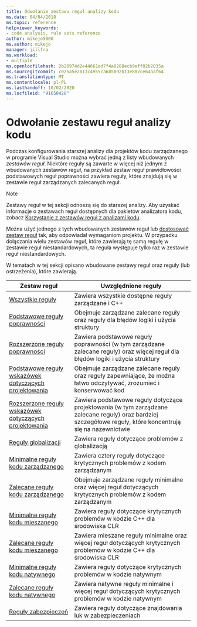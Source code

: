 ```yaml
---
title: Odwołanie zestawu reguł analizy kodu
ms.date: 04/04/2018
ms.topic: reference
helpviewer_keywords:
- code analysis, rule sets reference
author: mikejo5000
ms.author: mikejo
manager: jillfra
ms.workload:
- multiple
ms.openlocfilehash: 2b20974d2e44661ed7f4a0288ecb9eff82b2035a
ms.sourcegitcommit: c025a5e2013c4955ca685092b13e887ce64aaf64
ms.translationtype: MT
ms.contentlocale: pl-PL
ms.lasthandoff: 10/02/2020
ms.locfileid: "91658428"
---
```

# <a name="code-analysis-rule-set-reference"></a>Odwołanie zestawu reguł analizy kodu

Podczas konfigurowania starszej analizy dla projektów kodu zarządzanego w programie Visual Studio można wybrać jedną z listy wbudowanych *zestawów reguł*. Niektóre reguły są zawarte w więcej niż jednym z wbudowanych zestawów reguł, na przykład zestaw reguł prawidłowości podstawowych reguł poprawności zawiera reguły, które znajdują się w zestawie reguł zarządzanych zalecanych reguł.

> [!NOTE]
> Zestawy reguł w tej sekcji odnoszą się do starszej analizy. Aby uzyskać informacje o zestawach reguł dostępnych dla pakietów analizatora kodu, zobacz [Korzystanie z zestawów reguł z analizami kodu](/dotnet/fundamentals/code-analysis/code-quality-rule-options).

Można użyć jednego z tych wbudowanych zestawów reguł lub [dostosować zestaw reguł](../code-quality/how-to-create-a-custom-rule-set.md) tak, aby odpowiadał wymaganiom projektu. W przypadku dołączania wielu zestawów reguł, które zawierają tę samą regułę w zestawie reguł niestandardowych, ta reguła występuje tylko raz w zestawie reguł niestandardowych.

W tematach w tej sekcji opisano wbudowane zestawy reguł oraz reguły (lub ostrzeżenia), które zawierają.

| Zestaw reguł | Uwzględnione reguły |
| - | - |
| [Wszystkie reguły](all-rules-rule-set.md) | Zawiera wszystkie dostępne reguły zarządzane i C++ |
| [Podstawowe reguły poprawności](basic-correctness-rules-rule-set-for-managed-code.md) | Obejmuje zarządzane zalecane reguły oraz reguły dla błędów logiki i użycia struktury |
| [Rozszerzone reguły poprawności](extended-correctness-rules-rule-set-for-managed-code.md) | Zawiera podstawowe reguły poprawności (w tym zarządzane zalecane reguły) oraz więcej reguł dla błędów logiki i użycia struktury |
| [Podstawowe reguły wskazówek dotyczących projektowania](basic-design-guideline-rules-rule-set-for-managed-code.md) | Obejmuje zarządzane zalecane reguły oraz reguły zapewniające, że można łatwo odczytywać, zrozumieć i konserwować kod |
| [Rozszerzone reguły wskazówek dotyczących projektowania](extended-design-guidelines-rules-rule-set-for-managed-code.md) | Zawiera podstawowe reguły dotyczące projektowania (w tym zarządzane zalecane reguły) oraz bardziej szczegółowe reguły, które koncentrują się na nazewnictwie |
| [Reguły globalizacji](globalization-rules-rule-set-for-managed-code.md) | Zawiera reguły dotyczące problemów z globalizacją |
| [Minimalne reguły kodu zarządzanego](managed-minimum-rules-rule-set-for-managed-code.md) | Zawiera cztery reguły dotyczące krytycznych problemów z kodem zarządzanym |
| [Zalecane reguły kodu zarządzanego](managed-recommended-rules-rule-set-for-managed-code.md) | Obejmuje zarządzane reguły minimalne oraz więcej reguł dotyczących krytycznych problemów z kodem zarządzanym |
| [Minimalne reguły kodu mieszanego](mixed-minimum-rules-rule-set.md) | Zawiera reguły dotyczące krytycznych problemów w kodzie C++ dla środowiska CLR |
| [Zalecane reguły kodu mieszanego](mixed-recommended-rules-rule-set.md) | Zawiera mieszane reguły minimalne oraz więcej reguł dotyczących krytycznych problemów w kodzie C++ dla środowiska CLR |
| [Minimalne reguły kodu natywnego](native-minimum-rules-rule-set.md) | Zawiera reguły dotyczące krytycznych problemów w kodzie natywnym |
| [Zalecane reguły kodu natywnego](native-recommended-rules-rule-set.md) | Zawiera natywne reguły minimalne i więcej reguł dotyczących krytycznych problemów w kodzie natywnym |
| [Reguły zabezpieczeń](security-rules-rule-set-for-managed-code.md) | Zawiera reguły dotyczące znajdowania luk w zabezpieczeniach |
